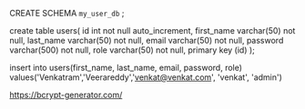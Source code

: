 
CREATE SCHEMA `my_user_db` ;

create table users(
id int not null auto_increment,
first_name varchar(50) not null,
last_name varchar(50) not null,
email varchar(50) not null,
password varchar(500) not null,
role varchar(50) not null,
primary key (id)
);

insert into users(first_name, last_name, email, password, role) 
values('Venkatram','Veerareddy','venkat@venkat.com', 'venkat', 'admin')



https://bcrypt-generator.com/